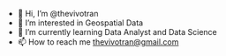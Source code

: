 - 👋 Hi, I’m @thevivotran
- 👀 I’m interested in Geospatial Data
- 🌱 I’m currently learning Data Analyst and Data Science
- 📫 How to reach me thevivotran@gmail.com

<!---
thevivotran/thevivotran is a ✨ special ✨ repository because its `README.md` (this file) appears on your GitHub profile.
You can click the Preview link to take a look at your changes.
--->
